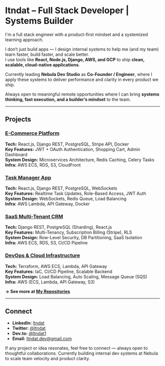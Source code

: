 # ltndat – Full Stack Developer | Systems Builder

I'm a full stack engineer with a product-first mindset and a systemized learning approach.

I don’t just build apps — I design internal systems to help me (and my team) learn faster, build faster, and scale better.  
I use tools like **React, Node.js, Django, AWS, and GCP** to ship **clean, scalable, cloud-native applications**.

Currently leading **Nebula Dev Studio** as **Co-Founder / Engineer**, where I apply these systems to deliver performance and clarity in every product we ship.

Always open to meaningful remote opportunities where I can bring **systems thinking, fast execution, and a builder’s mindset** to the team.

---

## Projects

### [E-Commerce Platform](https://github.com/ltndat/ecommerce-app)  
**Tech:** React.js, Django REST, PostgreSQL, Stripe API, Docker  
**Key Features:** JWT + OAuth Authentication, Shopping Cart, Admin Dashboard  
**System Design:** Microservices Architecture, Redis Caching, Celery Tasks  
**Infra:** AWS ECS, RDS, S3, CloudFront



### [Task Manager App](https://github.com/ltndat/task-manager)  
**Tech:** React.js, Django REST, PostgreSQL, WebSockets  
**Key Features:** Realtime Task Updates, Role-Based Access, JWT Auth  
**System Design:** WebSockets, Redis Queue, Load Balancing  
**Infra:** AWS Lambda, API Gateway, Docker



### [SaaS Multi-Tenant CRM](https://github.com/ltndat/saas-crm)  
**Tech:** Django REST, PostgreSQL (Sharding), React.js  
**Key Features:** Multi-Tenancy, Subscription Billing (Stripe), RLS  
**System Design:** Row-Level Security, DB Partitioning, SaaS Isolation  
**Infra:** AWS ECS, RDS, S3, CI/CD Pipeline



### [DevOps & Cloud Infrastructure](https://github.com/ltndat/devops-project)  
**Tech:** Terraform, AWS ECS, Lambda, API Gateway  
**Key Features:** IaC, CI/CD Pipeline, Scalable Backend  
**System Design:** Load Balancing, Auto Scaling, Message Queue (SQS)  
**Infra:** AWS (ECS, Lambda, API Gateway, S3)



**→ See more at [My Repositories](https://github.com/ltndat?tab=repositories)**

---

## Connect

- **LinkedIn:** [ltndat](https://www.linkedin.com/in/ltndat)  
- **Twitter:** [@ltndat](https://twitter.com/ltndat)  
- **Dev.to:** [@ltndat1](https://dev.to/ltndat1)  
- **Email:** ltndat.dev@gmail.com

If any project or idea resonates, feel free to connect — always open to thoughtful collaborations.
Currently building internal dev systems at Nebula to scale team velocity and product clarity.
